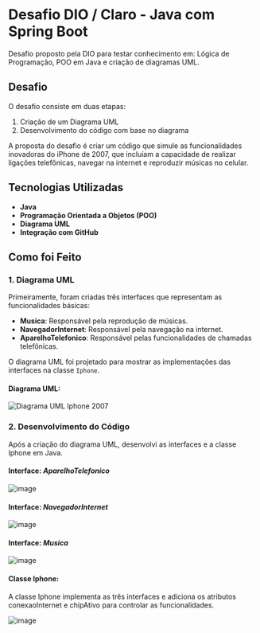 # Desafio DIO / Claro - Java com Spring Boot

Desafio proposto pela DIO para testar conhecimento em: Lógica de Programação, POO em Java e criação de diagramas UML.

## Desafio

O desafio consiste em duas etapas:
1. Criação de um Diagrama UML
2. Desenvolvimento do código com base no diagrama

A proposta do desafio é criar um código que simule as funcionalidades inovadoras do iPhone de 2007, que incluíam a capacidade de realizar ligações telefônicas, navegar na internet e reproduzir músicas no celular.

## Tecnologias Utilizadas

- **Java**
- **Programação Orientada a Objetos (POO)**
- **Diagrama UML**
- **Integração com GitHub**
  
## Como foi Feito

### 1. Diagrama UML

Primeiramente, foram criadas três interfaces que representam as funcionalidades básicas:
- **Musica**: Responsável pela reprodução de músicas.
- **NavegadorInternet**: Responsável pela navegação na internet.
- **AparelhoTelefonico**: Responsável pelas funcionalidades de chamadas telefônicas.

O diagrama UML foi projetado para mostrar as implementações das interfaces na classe `Iphone`.

#### Diagrama UML:
![Diagrama UML Iphone 2007](https://github.com/user-attachments/assets/f9c3c71d-8360-4da6-9a68-bd263beaea6d)

### 2. Desenvolvimento do Código
Após a criação do diagrama UML, desenvolvi as interfaces e a classe Iphone em Java.
#### Interface: *AparelhoTelefonico*
![image](https://github.com/user-attachments/assets/ea28298f-1f38-47ce-be16-aac5e73f3e37)
#### Interface: *NavegadorInternet*
![image](https://github.com/user-attachments/assets/3cd5380c-21e5-402b-b45a-ac4f6d8c2b4b)
#### Interface: *Musica*
![image](https://github.com/user-attachments/assets/c5ee02bd-7dd2-4e75-93ea-d5eb98390c59)

#### Classe Iphone:
A classe Iphone implementa as três interfaces e adiciona os atributos conexaoInternet e chipAtivo para controlar as funcionalidades.

![image](https://github.com/user-attachments/assets/52b25db3-29bf-4ffa-a14e-90ae490c3df8)



